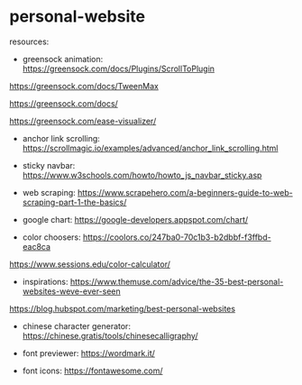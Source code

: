 # personal-website

resources:

- greensock animation: https://greensock.com/docs/Plugins/ScrollToPlugin

https://greensock.com/docs/TweenMax

https://greensock.com/docs/

https://greensock.com/ease-visualizer/

- anchor link scrolling: https://scrollmagic.io/examples/advanced/anchor_link_scrolling.html

- sticky navbar: https://www.w3schools.com/howto/howto_js_navbar_sticky.asp

- web scraping: https://www.scrapehero.com/a-beginners-guide-to-web-scraping-part-1-the-basics/

- google chart: https://google-developers.appspot.com/chart/

- color choosers: https://coolors.co/247ba0-70c1b3-b2dbbf-f3ffbd-eac8ca

https://www.sessions.edu/color-calculator/

- inspirations: https://www.themuse.com/advice/the-35-best-personal-websites-weve-ever-seen

https://blog.hubspot.com/marketing/best-personal-websites

- chinese character generator: https://chinese.gratis/tools/chinesecalligraphy/

- font previewer: https://wordmark.it/

- font icons: https://fontawesome.com/